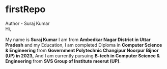 # firstRepo
Author - Suraj Kumar
<br> Hi, <br> 
  <br>My name is <b>Suraj Kumar</b>
  I am from <b>Ambedkar Nagar District in Uttar Pradesh</b>
  and my Education, I am completed Diploma in <b>Computer Science & Engineering</b> 
  from <b>Government Polytechnic Changipur Noorpur Bijnor (UP) in 2023,</b>
  And I am currently pursuing <b>B-tech in Computer Science & Engineering</b> 
  from <b>SVS Group of Institute meerut (UP)</b>.
